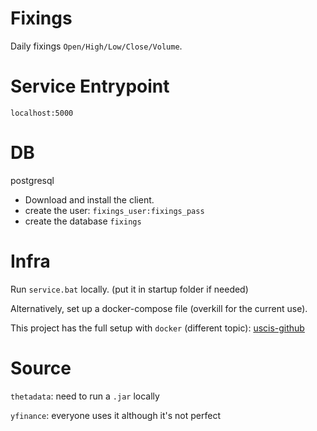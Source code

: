 # Fixings

Daily fixings `Open/High/Low/Close/Volume`.


# Service Entrypoint

`localhost:5000`


# DB

postgresql

- Download and install the client.
- create the user: `fixings_user:fixings_pass`
- create the database `fixings`


# Infra

Run `service.bat` locally. (put it in startup folder if needed)

Alternatively, set up a docker-compose file (overkill for the current use).

This project has the full setup with `docker` (different topic): [uscis-github](https://github.com/FrenchCommando/uscis-status)


# Source

`thetadata`: need to run a `.jar` locally 

`yfinance`: everyone uses it although it's not perfect
